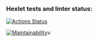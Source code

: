 ### Hexlet tests and linter status:
[![Actions Status](https://github.com/Yanoka2010/frontend-project-44/actions/workflows/hexlet-check.yml/badge.svg)](https://github.com/Yanoka2010/frontend-project-44/actions)

[![Maintainability](https://api.codeclimate.com/v1/badges/fe5d66005e4bc0aeb9aa/maintainability)](https://codeclimate.com/github/Yanoka2010/frontend-project-44/maintainability)v
